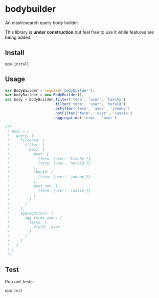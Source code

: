 # bodybuilder

An elasticsearch query body builder.

This library is **under construction** but feel free to use it while features
are being added.

## Install

    npm install

## Usage

```js
var BodyBuilder = require('bodybuilder');
var bodyBuilder = new BodyBuilder();
var body = bodyBuilder.filter('term', 'user', 'kimchy')
                      .filter('term', 'user', 'herald')
                      .orFilter('term', 'user', 'johnny')
                      .notFilter('term', 'user', 'cassie')
                      .aggregation('terms', 'user')

/**
 * body = {
 *   query: {
 *     filtered: {
 *       filter: {
 *         bool: {
 *           must: [
 *             {term: {user: 'kimchy'}},
 *             {term: {user: 'herald'}}
 *           ],
 *           should: [
 *             {term: {user: 'johnny'}}
 *           ],
 *           must_not: [
 *             {term: {user: 'cassie'}}
 *           ]
 *         }
 *       }
 *     },
 *     aggregations: {
 *       agg_terms_user: {
 *         terms: {
 *           field: 'user'
 *         }
 *       }
 *     }
 *   }
 * }
 */
```

## Test

Run unit tests:

    npm test
